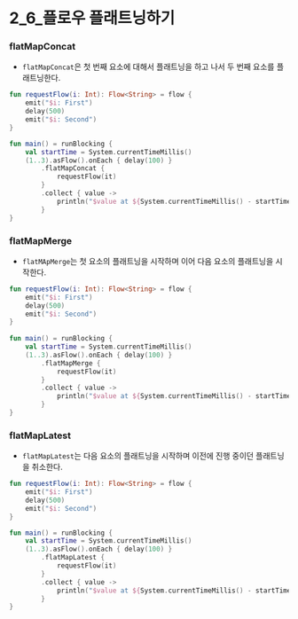 # 2_6_플로우 플래트닝하기

### flatMapConcat
- `flatMapConcat`은 첫 번째 요소에 대해서 플래트닝을 하고 나서 두 번째 요소를 플래트닝한다.

```kotlin
fun requestFlow(i: Int): Flow<String> = flow {
    emit("$i: First")
    delay(500)
    emit("$i: Second")
}

fun main() = runBlocking {
    val startTime = System.currentTimeMillis()
    (1..3).asFlow().onEach { delay(100) }
        .flatMapConcat {
            requestFlow(it)
        }
        .collect { value ->
            println("$value at ${System.currentTimeMillis() - startTime} ms from start")
        }
}
```

### flatMapMerge
- `flatMApMerge`는 첫 요소의 플래트닝을 시작하며 이어 다음 요소의 플래트닝을 시작한다.
    
```kotlin
fun requestFlow(i: Int): Flow<String> = flow {
    emit("$i: First")
    delay(500)
    emit("$i: Second")
}
    
fun main() = runBlocking {
    val startTime = System.currentTimeMillis()
    (1..3).asFlow().onEach { delay(100) }
        .flatMapMerge {
            requestFlow(it)
        }
        .collect { value ->
            println("$value at ${System.currentTimeMillis() - startTime} ms from start")
        }
}
```

### flatMapLatest
- `flatMapLatest`는 다음 요소의 플래트닝을 시작하며 이전에 진행 중이던 플래트닝을 취소한다.
    
```kotlin
fun requestFlow(i: Int): Flow<String> = flow {
    emit("$i: First")
    delay(500)
    emit("$i: Second")
}

fun main() = runBlocking {
    val startTime = System.currentTimeMillis()
    (1..3).asFlow().onEach { delay(100) }
        .flatMapLatest {
            requestFlow(it)
        }
        .collect { value ->
            println("$value at ${System.currentTimeMillis() - startTime} ms from start")
        }
}
```